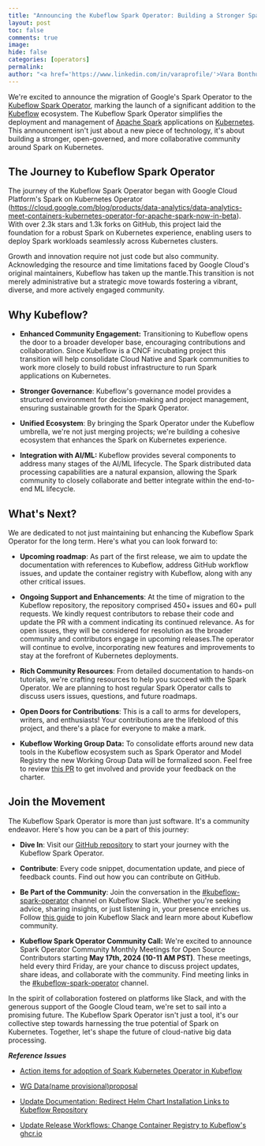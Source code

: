 ```yaml
---
title: "Announcing the Kubeflow Spark Operator: Building a Stronger Spark on Kubernetes Community"
layout: post
toc: false
comments: true
image: 
hide: false
categories: [operators]
permalink: 
author: "<a href='https://www.linkedin.com/in/varaprofile/'>Vara Bonthu</a>, <a href='https://www.linkedin.com/in/yuchaoran/'>Chaoran Yu</a>, <a href='https://www.linkedin.com/in/andrey-velichkevich/'>Andrey Velichkevich</a>, <a href='https://www.linkedin.com/in/wielgusmarcin/'>Marcin Wielgus</a>"
---
```


We're excited to announce the migration of Google's Spark Operator to
the [Kubeflow Spark Operator](https://github.com/kubeflow/spark-operator),
marking the launch of a significant addition to the [Kubeflow](https://www.kubeflow.org/) ecosystem. The
Kubeflow Spark Operator simplifies the deployment and management of
[Apache
Spark](https://spark.apache.org/docs/latest/index.html)
applications on [Kubernetes](https://kubernetes.io/). This
announcement isn't just about a new piece of technology, it's about
building a stronger, open-governed, and more collaborative community
around Spark on Kubernetes.

## The Journey to Kubeflow Spark Operator

The journey of the Kubeflow Spark Operator began with Google Cloud
Platform's Spark on Kubernetes Operator
(https://cloud.google.com/blog/products/data-analytics/data-analytics-meet-containers-kubernetes-operator-for-apache-spark-now-in-beta).
With over 2.3k stars and 1.3k forks on GitHub, this project laid the
foundation for a robust Spark on Kubernetes experience, enabling users
to deploy Spark workloads seamlessly across Kubernetes clusters.

Growth and innovation require not just code but also community.
Acknowledging the resource and time limitations faced by Google Cloud's
original maintainers, Kubeflow has taken up the mantle.This transition
is not merely administrative but a strategic move towards fostering a
vibrant, diverse, and more actively engaged community.

## Why Kubeflow?

-   **Enhanced Community Engagement:** Transitioning to Kubeflow opens
    the door to a broader developer base, encouraging contributions and
    collaboration. Since Kubeflow is a CNCF incubating project this
    transition will help consolidate Cloud Native and Spark communities
    to work more closely to build robust infrastructure to run Spark
    applications on Kubernetes.

-   **Stronger Governance**: Kubeflow's governance model provides a
    structured environment for decision-making and project management,
    ensuring sustainable growth for the Spark Operator.

-   **Unified Ecosystem**: By bringing the Spark Operator under the
    Kubeflow umbrella, we're not just merging projects; we're building
    a cohesive ecosystem that enhances the Spark on Kubernetes
    experience.

-   **Integration with AI/ML:** Kubeflow provides several components to
    address many stages of the AI/ML lifecycle. The Spark distributed
    data processing capabilities are a natural expansion, allowing the
    Spark community to closely collaborate and better integrate within
    the end-to-end ML lifecycle.

## What's Next?

We are dedicated to not just maintaining but enhancing the Kubeflow
Spark Operator for the long term. Here's what you can look forward to:

-   **Upcoming roadmap**: As part of the first release, we aim to update
    the documentation with references to Kubeflow, address GitHub
    workflow issues, and update the container registry with Kubeflow,
    along with any other critical issues.

-   **Ongoing Support and Enhancements**: At the time of migration to
    the Kubeflow repository, the repository comprised 450+ issues and
    60+ pull requests. We kindly request contributors to rebase their
    code and update the PR with a comment indicating its continued
    relevance. As for open issues, they will be considered for
    resolution as the broader community and contributors engage in
    upcoming releases.The operator will continue to evolve,
    incorporating new features and improvements to stay at the forefront
    of Kubernetes deployments.

-   **Rich Community Resources**: From detailed documentation to
    hands-on tutorials, we're crafting resources to help you succeed
    with the Spark Operator. We are planning to host regular Spark
    Operator calls to discuss users issues, questions, and future
    roadmaps.

-   **Open Doors for Contributions**: This is a call to arms for
    developers, writers, and enthusiasts! Your contributions are the
    lifeblood of this project, and there's a place for everyone to make
    a mark.

-   **Kubeflow Working Group Data:** To consolidate efforts around new
    data tools in the Kubeflow ecosystem such as Spark Operator and
    Model Registry the new Working Group Data will be formalized soon.
    Feel free to review [this PR](https://github.com/kubeflow/community/pull/673) to
    get involved and provide your feedback on the charter.

## Join the Movement

The Kubeflow Spark Operator is more than just software. It's a
community endeavor. Here's how you can be a part of this journey:

-   **Dive In**: Visit our [GitHub repository](https://github.com/kubeflow/spark-operator)
    to start your journey with the Kubeflow Spark Operator.

-   **Contribute**: Every code snippet, documentation update, and piece
    of feedback counts. Find out how you can contribute on GitHub.

-   **Be Part of the Community**: Join the conversation in the
    [#kubeflow-spark-operator](https://kubeflow.slack.com/archives/C06627U3XU3)
    channel on Kubeflow Slack. Whether you're seeking advice, sharing
    insights, or just listening in, your presence enriches us. Follow
    [this guide](https://www.kubeflow.org/docs/about/community/)
    to join Kubeflow Slack and learn more about Kubeflow community.

-   **Kubeflow Spark Operator Community Call:** We're excited to announce Spark Operator Community Monthly Meetings for Open Source Contributors starting **May 17th, 2024 (10-11 AM PST)**. These meetings, held every third Friday, are your chance to discuss project updates, share ideas, and collaborate with the community. Find meeting links in the [#kubeflow-spark-operator](https://kubeflow.slack.com/archives/C06627U3XU3) channel. 

In the spirit of collaboration fostered on platforms like Slack, and
with the generous support of the Google Cloud team, we're set to sail
into a promising future. The Kubeflow Spark Operator isn't just a tool,
it's our collective step towards harnessing the true potential of Spark
on Kubernetes. Together, let's shape the future of cloud-native big
data processing.

**_Reference Issues_**

-   [Action items for adoption of Spark Kubernetes Operator in Kubeflow](https://github.com/kubeflow/spark-operator/issues/1928#issue-2066490838)

-   [WG Data(name provisional)proposal](https://github.com/kubeflow/community/pull/673)

-   [Update Documentation: Redirect Helm Chart Installation Links to Kubeflow Repository](https://github.com/kubeflow/spark-operator/issues/1929)

-   [Update Release Workflows: Change Container Registry to Kubeflow's ghcr.io](https://github.com/kubeflow/spark-operator/issues/1930)